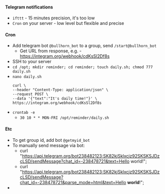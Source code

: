 #### Telegram notifications
* `ifttt` - 15 minutes precision, it's too low
* `Cron` on your server - low level but flexible and precise

#### Cron
* Add telegram bot `@bullhorn_bot` to a group, send `/start@bullhorn_bot`
     * Get URL from response, e.g. - https://integram.org/webhook/cdKsSl2Df8s
* SSH to your server  
* `cd /opt; mkdir reminder; cd reminder; touch daily.sh; chmod 777 daily.sh`
* `nano daily.sh`
    ```
    curl \
    --header "Content-Type: application/json" \
    --request POST \
    --data '{"text":"It's daily time!"}' \
    https://integram.org/webhook/cdKsSl2Df8s
    ```
* `crontab -e`
    * `30 10 * * MON-FRI /opt/reminder/daily.sh`

#### Etc
* To get group id, add bot `@getmyid_bot`
* To manually send message via bot:
    * curl "https://api.telegram.org/bot238482123:SK82kjSklxcjz92SKSKSJDzcLSD/sendMessage?chat_id=-238478721&text=Hello world!";
    * curl "https://api.telegram.org/bot238482123:SK82kjSklxcjz92SKSKSJDzcLSD/sendMessage?chat_id=-238478721&parse_mode=html&text=Hello <b>world</b>!";
* 